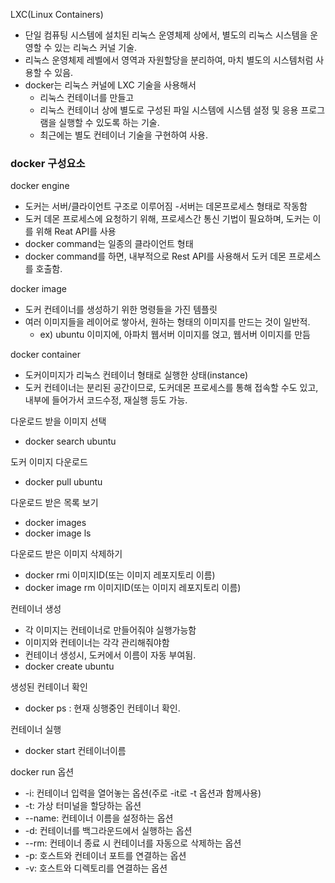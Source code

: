 LXC(Linux Containers)
- 단일 컴퓨팅 시스템에 설치된 리눅스 운영체제 상에서, 별도의 리눅스 시스템을 운영할 수 있는 리눅스 커널 기술.
- 리눅스 운영체제 레벨에서 영역과 자원할당을 분리하여, 마치 별도의 시스템처럼 사용할 수 있음.
- docker는 리눅스 커널에 LXC 기술을 사용해서
    - 리눅스 컨테이너를 만들고
    - 리눅스 컨테이너 상에 별도로 구성된 파일 시스템에 시스템 설정 및 응용 프로그램을 실행할 수 있도록 하는 기술.
    - 최근에는 별도 컨테이너 기술을 구현하여 사용.

### docker 구성요소

docker engine
- 도커는 서버/클라이언트 구조로 이루어짐
-서버는 데몬프로세스 형태로 작동함
- 도커 데몬 프로세스에 요청하기 위해, 프로세스간 통신 기법이 필요하며, 도커는 이를 위해 Reat API를 사용
- docker command는 일종의 클라이언트 형태
- docker command를 하면, 내부적으로 Rest API를 사용해서 도커 데몬 프로세스를 호출함.

docker image
- 도커 컨테이너를 생성하기 위한 명령들을 가진 템플릿
- 여러 이미지들을 레이어로 쌓아서, 원하는 형태의 이미지를 만드는 것이 일반적.
    - ex) ubuntu 이미지에, 아파치 웹서버 이미지를 얹고, 웹서버 이미지를 만듬

docker container
- 도커이미지가 리눅스 컨테이너 형태로 실행한 상태(instance)
- 도커 컨테이너는 분리된 공간이므로, 도커데몬 프로세스를 통해 접속할 수도 있고, 내부에 들어가서 코드수정, 재실행 등도 가능.

다운로드 받을 이미지 선택
- docker search ubuntu

도커 이미지 다운로드
- docker pull ubuntu

다운로드 받은 목록 보기
- docker images
- docker image ls

다운로드 받은 이미지 삭제하기
- docker rmi 이미지ID(또는 이미지 레포지토리 이름)
- docker image rm 이미지ID(또는 이미지 레포지토리 이름)

컨테이너 생성
- 각 이미지는 컨테이너로 만들어줘야 실행가능함
- 이미지와 컨테이너는 각각 관리해줘야함
- 컨테이너 생성시, 도커에서 이름이 자동 부여됨.
- docker create ubuntu

생성된 컨테이너 확인
- docker ps : 현재 싱행중인 컨테이너 확인.

컨테이너 실행
- docker start 컨테이너이름

docker run 옵션
- -i: 컨테이너 입력을 열어놓는 옵션(주로 -it로 -t 옵션과 함께사용)
- -t: 가상 터미널을 할당하는 옵션
- --name: 컨테이너 이름을 설정하는 옵션
- -d: 컨테이너를 백그라운드에서 실행하는 옵션
- --rm: 컨테이너 종료 시 컨테이너를 자동으로 삭제하는 옵션
- -p: 호스트와 컨테이너 포트를 연결하는 옵션
- -v: 호스트와 디렉토리를 연결하는 옵션
